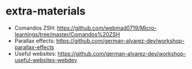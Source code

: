 # extra-materials

- Comandos ZSH: https://github.com/webmad0719/Micro-learnings/tree/master/Comandos%20ZSH
- Parallax effects: https://github.com/german-alvarez-dev/workshop-parallax-effects
- Useful websites: https://github.com/german-alvarez-dev/workshop-useful-websites-webdev
